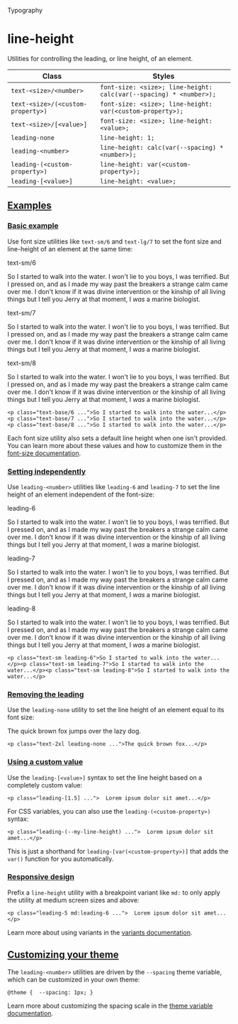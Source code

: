 <!--$-->

<!--/$-->

Typography

# line-height

Utilities for controlling the leading, or line height, of an element.

| Class                             | Styles                                                             |
| --------------------------------- | ------------------------------------------------------------------ |
| `text-<size>/<number>`            | `font-size: <size>; line-height: calc(var(--spacing) * <number>);` |
| `text-<size>/(<custom-property>)` | `font-size: <size>; line-height: var(<custom-property>);`          |
| `text-<size>/[<value>]`           | `font-size: <size>; line-height: <value>;`                         |
| `leading-none`                    | `line-height: 1;`                                                  |
| `leading-<number>`                | `line-height: calc(var(--spacing) * <number>);`                    |
| `leading-(<custom-property>)`     | `line-height: var(<custom-property>);`                             |
| `leading-[<value>]`               | `line-height: <value>;`                                            |

## [Examples](#examples)

### [Basic example](#basic-example)

Use font size utilities like `text-sm/6` and `text-lg/7` to set the font size and line-height of an element at the same time:

text-sm/6

So I started to walk into the water. I won't lie to you boys, I was terrified. But I pressed on, and as I made my way past the breakers a strange calm came over me. I don't know if it was divine intervention or the kinship of all living things but I tell you Jerry at that moment, I *was* a marine biologist.

text-sm/7

So I started to walk into the water. I won't lie to you boys, I was terrified. But I pressed on, and as I made my way past the breakers a strange calm came over me. I don't know if it was divine intervention or the kinship of all living things but I tell you Jerry at that moment, I *was* a marine biologist.

text-sm/8

So I started to walk into the water. I won't lie to you boys, I was terrified. But I pressed on, and as I made my way past the breakers a strange calm came over me. I don't know if it was divine intervention or the kinship of all living things but I tell you Jerry at that moment, I *was* a marine biologist.

```
<p class="text-base/6 ...">So I started to walk into the water...</p><p class="text-base/7 ...">So I started to walk into the water...</p><p class="text-base/8 ...">So I started to walk into the water...</p>
```

Each font size utility also sets a default line height when one isn't provided. You can learn more about these values and how to customize them in the [font-size documentation](/docs/font-size).

### [Setting independently](#setting-independently)

Use `leading-<number>` utilities like `leading-6` and `leading-7` to set the line height of an element independent of the font-size:

leading-6

So I started to walk into the water. I won't lie to you boys, I was terrified. But I pressed on, and as I made my way past the breakers a strange calm came over me. I don't know if it was divine intervention or the kinship of all living things but I tell you Jerry at that moment, I *was* a marine biologist.

leading-7

So I started to walk into the water. I won't lie to you boys, I was terrified. But I pressed on, and as I made my way past the breakers a strange calm came over me. I don't know if it was divine intervention or the kinship of all living things but I tell you Jerry at that moment, I *was* a marine biologist.

leading-8

So I started to walk into the water. I won't lie to you boys, I was terrified. But I pressed on, and as I made my way past the breakers a strange calm came over me. I don't know if it was divine intervention or the kinship of all living things but I tell you Jerry at that moment, I *was* a marine biologist.

```
<p class="text-sm leading-6">So I started to walk into the water...</p><p class="text-sm leading-7">So I started to walk into the water...</p><p class="text-sm leading-8">So I started to walk into the water...</p>
```

### [Removing the leading](#removing-the-leading)

Use the `leading-none` utility to set the line height of an element equal to its font size:

The quick brown fox jumps over the lazy dog.

```
<p class="text-2xl leading-none ...">The quick brown fox...</p>
```

### [Using a custom value](#using-a-custom-value)

Use the<!-- --> `leading-[<value>]` <!-- -->syntax<!-- --> <!-- -->to set the <!-- -->line height<!-- --> based on a completely custom value:

```
<p class="leading-[1.5] ...">  Lorem ipsum dolor sit amet...</p>
```

For CSS variables, you can also use the<!-- --> `leading-(<custom-property>)` <!-- -->syntax:

```
<p class="leading-(--my-line-height) ...">  Lorem ipsum dolor sit amet...</p>
```

This is just a shorthand for<!-- --> `leading-[var(<custom-property>)]` <!-- -->that adds the `var()` function for you automatically.

### [Responsive design](#responsive-design)

Prefix <!-- -->a<!-- --> `line-height` utility<!-- --> <!-- -->with a breakpoint variant like `md:` to only apply the utility at <!-- -->medium<!-- --> <!-- -->screen sizes and above:

```
<p class="leading-5 md:leading-6 ...">  Lorem ipsum dolor sit amet...</p>
```

Learn more about using variants in the [variants documentation](/docs/hover-focus-and-other-states).

## [Customizing your theme](#customizing-your-theme)

The<!-- --> `leading-<number>` <!-- -->utilities are driven by the `--spacing` theme variable, which can be customized in your own theme:

```
@theme {  --spacing: 1px; }
```

Learn more about customizing the spacing scale in the [theme variable documentation](/docs/theme).

<!--$-->

<!--/$-->
